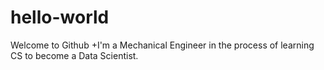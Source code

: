 # hello-world
Welcome to Github
+I'm a Mechanical Engineer in the process of learning CS to become a Data Scientist.
